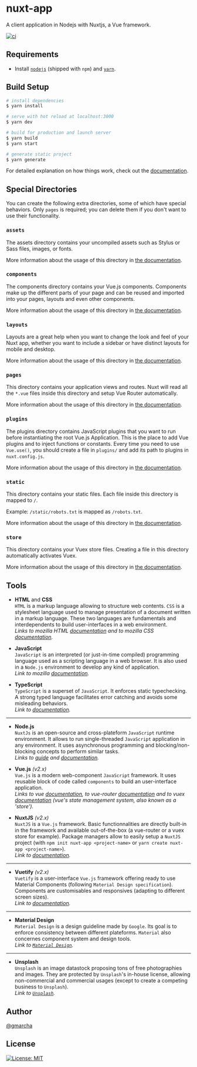 # nuxt-app

A client application in Nodejs with Nuxtjs, a Vue framework.

[![ci](https://github.com/gmarcha/nuxt-app/actions/workflows/ci.yml/badge.svg)](https://github.com/gmarcha/nuxt-app/actions/workflows/ci.yml)

## Requirements

- Install [`nodejs`](https://nodejs.org/en/download/package-manager/#debian-and-ubuntu-based-linux-distributions) (shipped with `npm`) and [`yarn`](https://yarnpkg.com/getting-started/install).

## Build Setup

```bash
# install dependencies
$ yarn install

# serve with hot reload at localhost:3000
$ yarn dev

# build for production and launch server
$ yarn build
$ yarn start

# generate static project
$ yarn generate
```

For detailed explanation on how things work, check out the [documentation](https://nuxtjs.org).

## Special Directories

You can create the following extra directories, some of which have special behaviors. Only `pages` is required; you can delete them if you don't want to use their functionality.

### `assets`

The assets directory contains your uncompiled assets such as Stylus or Sass files, images, or fonts.

More information about the usage of this directory in [the documentation](https://nuxtjs.org/docs/2.x/directory-structure/assets).

### `components`

The components directory contains your Vue.js components. Components make up the different parts of your page and can be reused and imported into your pages, layouts and even other components.

More information about the usage of this directory in [the documentation](https://nuxtjs.org/docs/2.x/directory-structure/components).

### `layouts`

Layouts are a great help when you want to change the look and feel of your Nuxt app, whether you want to include a sidebar or have distinct layouts for mobile and desktop.

More information about the usage of this directory in [the documentation](https://nuxtjs.org/docs/2.x/directory-structure/layouts).

### `pages`

This directory contains your application views and routes. Nuxt will read all the `*.vue` files inside this directory and setup Vue Router automatically.

More information about the usage of this directory in [the documentation](https://nuxtjs.org/docs/2.x/get-started/routing).

### `plugins`

The plugins directory contains JavaScript plugins that you want to run before instantiating the root Vue.js Application. This is the place to add Vue plugins and to inject functions or constants. Every time you need to use `Vue.use()`, you should create a file in `plugins/` and add its path to plugins in `nuxt.config.js`.

More information about the usage of this directory in [the documentation](https://nuxtjs.org/docs/2.x/directory-structure/plugins).

### `static`

This directory contains your static files. Each file inside this directory is mapped to `/`.

Example: `/static/robots.txt` is mapped as `/robots.txt`.

More information about the usage of this directory in [the documentation](https://nuxtjs.org/docs/2.x/directory-structure/static).

### `store`

This directory contains your Vuex store files. Creating a file in this directory automatically activates Vuex.

More information about the usage of this directory in [the documentation](https://nuxtjs.org/docs/2.x/directory-structure/store).

## Tools

- **HTML** and **CSS**\
    `HTML` is a markup language allowing to structure web contents. `CSS` is a stylesheet language used to manage presentation of a document written in a markup language. These two languages are fundamentals and interdependents to build user-interfaces in a web environment.\
    *Links to mozilla HTML [documentation](https://developer.mozilla.org/en-US/docs/Web/HTML) and to mozilla CSS [documentation](https://developer.mozilla.org/en-US/docs/Web/CSS).*

- **JavaScript**\
    `JavaScript` is an interpreted (or just-in-time compiled) programming language used as a scripting language in a web browser. It is also used in a `Node.js` environment to develop any kind of application.\
    *Link to mozilla [documentation](https://developer.mozilla.org/en-US/docs/Web/JavaScript).*

- **TypeScript**\
    `TypeScript` is a superset of `JavaScript`. It enforces static typechecking. A strong typed language facilitates error catching and avoids some misleading behaviors.\
    *Link to [documentation](https://www.typescriptlang.org/docs/).*

---

- **Node.js**\
    `NuxtJs` is an open-source and cross-plateform `JavaScript` runtime environment. It allows to run single-threaded `JavaScript` application in any environment. It uses asynchronous programming and blocking/non-blocking concepts to perform similar tasks.\
    *Links to [guide](https://nodejs.dev/learn) and [documentation](https://nodejs.org/en/docs/).*

- **Vue.js** *(v2.x)*\
    `Vue.js` is a modern web-component `JavaScript` framework. It uses reusable block of code called `components` to build an user-interface application.\
    *Links to vue [documentation](https://v2.vuejs.org/v2/guide/), to vue-router [documentation](https://router.vuejs.org/guide/) and to vuex [documentation](https://vuex.vuejs.org/) (vue's state management system, also known as a 'store').*

- **NuxtJS** *(v2.x)*\
    `NuxtJS` is a `Vue.js` framework. Basic functionnalities are directly built-in in the framework and available out-of-the-box (a vue-router or a vuex store for example). Package managers allow to easily setup a `NuxtJS` project (with `npm init nuxt-app <project-name>` or `yarn create nuxt-app <project-name>`).\
    *Link to [documentation](https://nuxtjs.org/docs/get-started/installation).*

---

- **Vuetify** *(v2.x)*\
    `Vuetify` is a user-interface `Vue.js` framework offering ready to use Material Components (following `Material Design specification`). Components are customisables and responsives (adapting to different screen sizes).\
    *Link to [documentation](https://vuetifyjs.com/en/introduction/why-vuetify/).*

--- 

- **Material Design**\
    `Material Design` is a design guideline made by `Google`. Its goal is to enforce consistency between different plateforms. `Material` also concernes component system and design tools.\
    *Link to [`Material Design`](https://material.io/design).*

---

- **Unsplash**\
    `Unsplash` is an image datastock proposing tons of free photographies and images. They are protected by `Unsplash`'s in-house license, allowing non-commercial and commercial usages (except to create a competing business to `Unsplash`).\
    *Link to [`Unsplash`](https://unsplash.com/).*

## Author

[@gmarcha](https://github.com/gmarcha)

## License

[![License: MIT](https://img.shields.io/badge/License-MIT-yellow.svg)](https://opensource.org/licenses/MIT)
